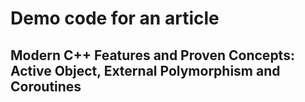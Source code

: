# Demo code for an article

## Modern C++ Features and Proven Concepts: Active Object, External Polymorphism and Coroutines

